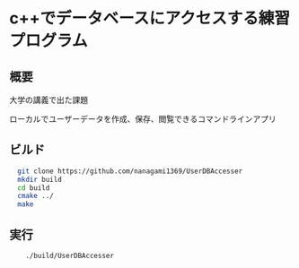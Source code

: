 # c++でデータベースにアクセスする練習プログラム

## 概要

大学の講義で出た課題

ローカルでユーザーデータを作成、保存、閲覧できるコマンドラインアプリ

## ビルド

```bash
  git clone https://github.com/nanagami1369/UserDBAccesser
  mkdir build
  cd build
  cmake ../
  make
```

## 実行

```bash
    ./build/UserDBAccesser
```
